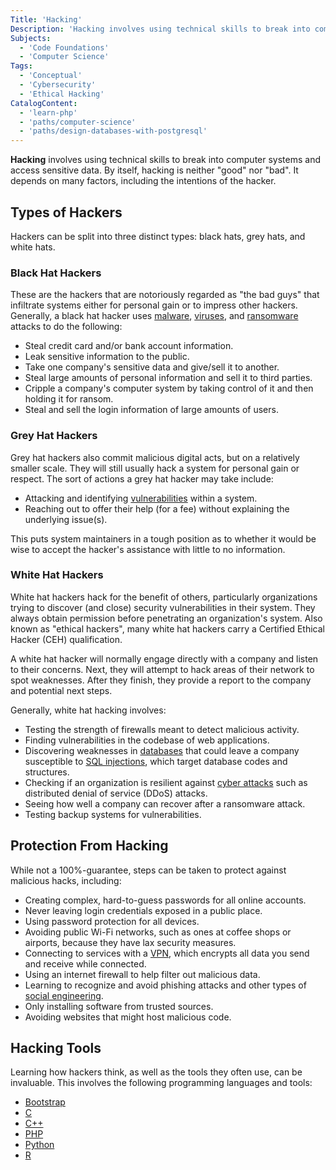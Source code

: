 ```yaml
---
Title: 'Hacking'
Description: 'Hacking involves using technical skills to break into computer systems and access sensitive data.'
Subjects:
  - 'Code Foundations'
  - 'Computer Science'
Tags:
  - 'Conceptual'
  - 'Cybersecurity'
  - 'Ethical Hacking'
CatalogContent:
  - 'learn-php'
  - 'paths/computer-science'
  - 'paths/design-databases-with-postgresql'
---
```


<link rel="canonical" href="https://www.codecademy.com/resources/blog/what-is-hacking/" />

**Hacking** involves using technical skills to break into computer systems and access sensitive data. By itself, hacking is neither "good" nor "bad". It depends on many factors, including the intentions of the hacker.

## Types of Hackers

Hackers can be split into three distinct types: black hats, grey hats, and white hats.

### Black Hat Hackers

These are the hackers that are notoriously regarded as "the bad guys" that infiltrate systems either for personal gain or to impress other hackers. Generally, a black hat hacker uses [malware](https://www.codecademy.com/resources/docs/cybersecurity/malware), [viruses](https://www.codecademy.com/resources/docs/cybersecurity/malware/virus), and [ransomware](https://www.codecademy.com/resources/docs/cybersecurity/malware/ransomware) attacks to do the following:

- Steal credit card and/or bank account information.
- Leak sensitive information to the public.
- Take one company's sensitive data and give/sell it to another.
- Steal large amounts of personal information and sell it to third parties.
- Cripple a company's computer system by taking control of it and then holding it for ransom.
- Steal and sell the login information of large amounts of users.

### Grey Hat Hackers

Grey hat hackers also commit malicious digital acts, but on a relatively smaller scale. They will still usually hack a system for personal gain or respect. The sort of actions a grey hat hacker may take include:

- Attacking and identifying [vulnerabilities](https://www.codecademy.com/resources/docs/cybersecurity/vulnerability) within a system.
- Reaching out to offer their help (for a fee) without explaining the underlying issue(s).

This puts system maintainers in a tough position as to whether it would be wise to accept the hacker's assistance with little to no information.

### White Hat Hackers

White hat hackers hack for the benefit of others, particularly organizations trying to discover (and close) security vulnerabilities in their system. They always obtain permission before penetrating an organization's system. Also known as "ethical hackers", many white hat hackers carry a Certified Ethical Hacker (CEH) qualification.

A white hat hacker will normally engage directly with a company and listen to their concerns. Next, they will attempt to hack areas of their network to spot weaknesses. After they finish, they provide a report to the company and potential next steps.

Generally, white hat hacking involves:

- Testing the strength of firewalls meant to detect malicious activity.
- Finding vulnerabilities in the codebase of web applications.
- Discovering weaknesses in [databases](https://www.codecademy.com/resources/docs/general/database) that could leave a company susceptible to [SQL injections](https://www.codecademy.com/resources/docs/cybersecurity/sql-injection), which target database codes and structures.
- Checking if an organization is resilient against [cyber attacks](https://www.codecademy.com/resources/docs/cybersecurity/cyber-attack) such as distributed denial of service (DDoS) attacks.
- Seeing how well a company can recover after a ransomware attack.
- Testing backup systems for vulnerabilities.

## Protection From Hacking

While not a 100%-guarantee, steps can be taken to protect against malicious hacks, including:

- Creating complex, hard-to-guess passwords for all online accounts.
- Never leaving login credentials exposed in a public place.
- Using password protection for all devices.
- Avoiding public Wi-Fi networks, such as ones at coffee shops or airports, because they have lax security measures.
- Connecting to services with a [VPN](https://www.codecademy.com/resources/docs/cybersecurity/virtual-private-network), which encrypts all data you send and receive while connected.
- Using an internet firewall to help filter out malicious data.
- Learning to recognize and avoid phishing attacks and other types of [social engineering](https://www.codecademy.com/resources/docs/cybersecurity/social-engineering).
- Only installing software from trusted sources.
- Avoiding websites that might host malicious code.

## Hacking Tools

Learning how hackers think, as well as the tools they often use, can be invaluable. This involves the following programming languages and tools:

- [Bootstrap](https://www.codecademy.com/resources/docs/open-source/bootstrap)
- [C](https://www.codecademy.com/resources/docs/c)
- [C++](https://www.codecademy.com/resources/docs/cpp)
- [PHP](https://www.codecademy.com/resources/docs/php)
- [Python](https://www.codecademy.com/resources/docs/python)
- [R](https://www.codecademy.com/resources/docs/r)

